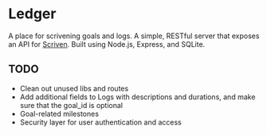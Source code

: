 # Ledger

A place for scrivening goals and logs. A simple, RESTful server that exposes an API for [Scriven](https://github.com/jakofranko/scriven). Built using Node.js, Express, and SQLite.

## TODO

* Clean out unused libs and routes
* Add additional fields to Logs with descriptions and durations, and make sure that the goal_id is optional
* Goal-related milestones
* Security layer for user authentication and access
